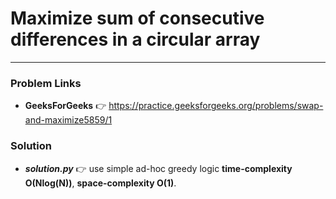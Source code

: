 # Maximize sum of consecutive differences in a circular array

---

### Problem Links
- **__GeeksForGeeks__** :point_right: https://practice.geeksforgeeks.org/problems/swap-and-maximize5859/1

### Solution
- **_solution.py_** :point_right: use simple ad-hoc greedy logic **time-complexity O(Nlog(N))**, **space-complexity O(1)**.

